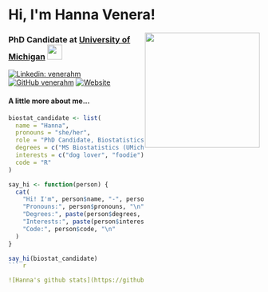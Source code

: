 # Hi, I'm Hanna Venera!

<img align='right' src="https://ih1.redbubble.net/image.1241266589.4196/st,small,507x507-pad,600x600,f8f8f8.u21.jpg" width="230">

### PhD Candidate at <a href="https://sph.umich.edu/biostat/">University of Michigan</a> <img src="https://media.giphy.com/media/Cz6xnJ5sutPDWVDUGj/giphy.gif" width="30">

[![Linkedin: venerahm](https://img.shields.io/badge/-venerahm-blue?style=flat-square&logo=Linkedin&logoColor=white&link=https://www.linkedin.com/in/venerahm/)](https://www.linkedin.com/in/hanna-venera-197720196/)
[![GitHub venerahm](https://img.shields.io/github/followers/venerahm?label=follow&style=social)](https://github.com/venerahm)
[![Website](https://img.shields.io/badge/Website-venerahm.github.io-blue?logo=google-chrome&style=social)](https://venerahm.github.io/)

#### A little more about me... 

```r
biostat_candidate <- list(
  name = "Hanna",
  pronouns = "she/her",
  role = "PhD Candidate, Biostatistics",
  degrees = c("MS Biostatistics (UMich)", "BA/BS (Pacific Lutheran Univ)"),
  interests = c("dog lover", "foodie"),
  code = "R"
)

say_hi <- function(person) {
  cat(
    "Hi! I'm", person$name, "-", person$role, "\n",
    "Pronouns:", person$pronouns, "\n",
    "Degrees:", paste(person$degrees, collapse = " | "), "\n",
    "Interests:", paste(person$interests, collapse = ", "), "\n",
    "Code:", person$code, "\n"
  )
}

say_hi(biostat_candidate)
``` r

![Hanna's github stats](https://github-readme-stats.vercel.app/api?username=venerahm&hide=issues&show_icons=true)
